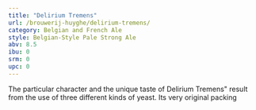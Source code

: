 ```yaml
---
title: "Delirium Tremens"
url: /brouwerij-huyghe/delirium-tremens/
category: Belgian and French Ale
style: Belgian-Style Pale Strong Ale
abv: 8.5
ibu: 0
srm: 0
upc: 0
---
```

The particular character and the unique taste of Delirium Tremens" result from the use of three different kinds of yeast. Its very original packing
